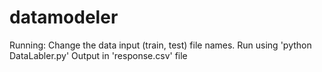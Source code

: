 # datamodeler
Running: Change the data input (train, test) file names. 
Run using 'python DataLabler.py'
Output in 'response.csv' file
